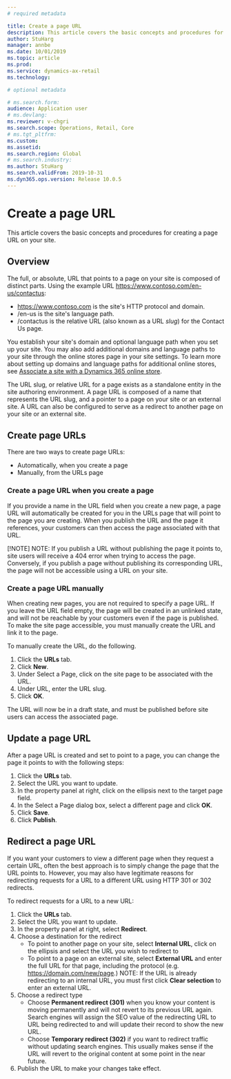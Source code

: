 ```yaml
---
# required metadata

title: Create a page URL
description: This article covers the basic concepts and procedures for creating a page URL on your site.
author: StuHarg
manager: annbe
ms.date: 10/01/2019
ms.topic: article
ms.prod: 
ms.service: dynamics-ax-retail
ms.technology: 

# optional metadata

# ms.search.form: 
audience: Application user
# ms.devlang: 
ms.reviewer: v-chgri
ms.search.scope: Operations, Retail, Core
# ms.tgt_pltfrm: 
ms.custom: 
ms.assetid: 
ms.search.region: Global
# ms.search.industry: 
ms.author: StuHarg
ms.search.validFrom: 2019-10-31
ms.dyn365.ops.version: Release 10.0.5
---
```

# Create a page URL

This article covers the basic concepts and procedures for creating a page URL on your site.

## Overview

The full, or absolute, URL that points to a page on your site is composed of distinct parts. Using the example URL https://www.contoso.com/en-us/contactus:

- https://www.contoso.com is the site's HTTP protocol and domain.
- /en-us is the site's language path.
- /contactus is the relative URL (also known as a URL *slug*) for the Contact Us page.

You establish your site's domain and optional language path when you set up your site. You may also add additional domains and language paths to your site through the online stores page in your site settings. To learn more about setting up domains and language paths for additional online stores, see [Associate a site with a Dynamics 365 online store](.md). 

The URL slug, or relative URL for a page exists as a standalone entity in the site authoring environment. A page URL is composed of a name that represents the URL slug, and a pointer to a page on your site or an external site. A URL can also be configured to serve as a redirect to another page on your site or an external site. 

## Create page URLs

There are two ways to create page URLs: 

- Automatically, when you create a page
- Manually, from the URLs page 

### Create a page URL when you create a page

If you provide a name in the URL field when you create a new page, a page URL will automatically be created for you in the URLs page that will point to the page you are creating. When you publish the URL and the page it references, your customers can then access the page associated with that URL. 

[!NOTE] NOTE: If you publish a URL without publishing the page it points to, site users will receive a 404 error when trying to access the page. Conversely, if you publish a page without publishing its corresponding URL, the page will not be accessible using a URL on your site.

### Create a page URL manually

When creating new pages, you are not required to specify a page URL. If you leave the URL field empty, the page will be created in an unlinked state, and will not be reachable by your customers even if the page is published. To make the site page accessible, you must manually create the URL and link it to the page.

To manually create the URL, do the following.

1. Click the **URLs** tab.
1. Click **New**.
1. Under Select a Page, click on the site page to be associated with the URL.
1. Under URL, enter the URL slug.
1. Click **OK**.

The URL will now be in a draft state, and must be published before site users can access the associated page. 

## Update a page URL 

After a page URL is created and set to point to a page, you can change the page it points to with the following steps:

1. Click the **URLs** tab.
1. Select    the URL you want to update.
1. In the property panel at right, click on the ellipsis next to the target page field.
1. In the Select a Page dialog box, select a different page and click **OK**.
1. Click **Save**.
1. Click **Publish**.

## Redirect a page URL

If you want your customers to view a different page when they request a certain URL, often the best approach is to simply change the page that the URL points to. However,  you may also have legitimate reasons for redirecting requests for a URL to a different URL using HTTP 301 or 302 redirects. 

To redirect requests for a URL to a new URL:

1. Click the **URLs** tab.
1. Select the URL you want to update.
1. In the property panel at right, select **Redirect**.
1. Choose a destination for the redirect
   - To point to another page on your site, select **Internal URL**, click on the ellipsis and select the URL you wish to redirect to
   - To point to a page on an external site, select **External URL** and enter the full URL for that page, including the protocol (e.g. https://domain.com/new/page.) NOTE: If the URL is already redirecting to an internal URL, you must first click **Clear  selection** to enter an external URL.
1. Choose a redirect type
   - Choose **Permanent redirect (301)** when you know your content is moving permanently and will not revert to its previous URL again. Search engines will assign the SEO value of the redirecting URL to URL being redirected to and will update their record to show the new URL. 
   - Choose **Temporary redirect (302)** if you want to redirect traffic without updating search engines. This usually makes sense if the URL will revert to the original content at some point in the near future. 
1. Publish the URL to make your changes take effect. 

 

 
